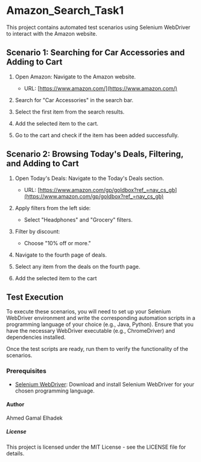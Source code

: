 # Amazon_Search_Task1
This project contains automated test scenarios using Selenium WebDriver to interact with the Amazon website.

## Scenario 1: Searching for Car Accessories and Adding to Cart

1. Open Amazon: Navigate to the Amazon website.
   - URL: [https://www.amazon.com/](https://www.amazon.com/)

2. Search for "Car Accessories" in the search bar.

3. Select the first item from the search results.

4. Add the selected item to the cart.

5. Go to the cart and check if the item has been added successfully.

## Scenario 2: Browsing Today's Deals, Filtering, and Adding to Cart

1. Open Today's Deals: Navigate to the Today's Deals section.
   - URL: [https://www.amazon.com/gp/goldbox?ref_=nav_cs_gb](https://www.amazon.com/gp/goldbox?ref_=nav_cs_gb)

2. Apply filters from the left side:
   - Select "Headphones" and "Grocery" filters.

3. Filter by discount:
   - Choose "10% off or more."

4. Navigate to the fourth page of deals.

5. Select any item from the deals on the fourth page.

6. Add the selected item to the cart

## Test Execution

To execute these scenarios, you will need to set up your Selenium WebDriver environment and write the corresponding automation scripts in a programming language of your choice (e.g., Java, Python). Ensure that you have the necessary WebDriver executable (e.g., ChromeDriver) and dependencies installed.

Once the test scripts are ready, run them to verify the functionality of the scenarios.

### Prerequisites

- [Selenium WebDriver](https://www.selenium.dev/downloads/): Download and install Selenium WebDriver for your chosen programming language.


#### Author
Ahmed Gamal Elhadek

##### License
This project is licensed under the MIT License - see the LICENSE file for details.


